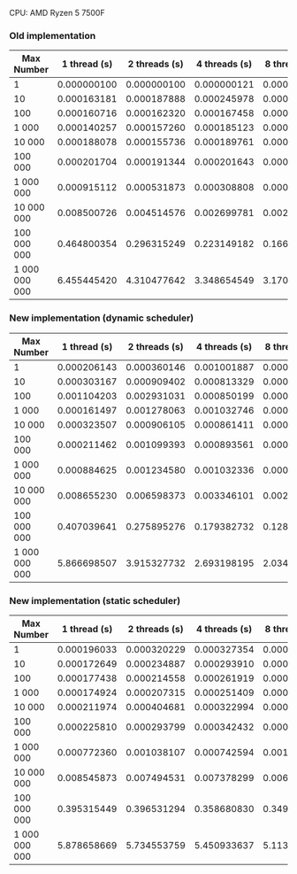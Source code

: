 CPU: AMD Ryzen 5 7500F

### Old implementation

| Max Number    | 1 thread (s) | 2 threads (s) | 4 threads (s) | 8 threads (s) | 16 threads (s) | 32 threads (s) | 64 threads (s) | 128 threads (s) | 256 threads (s) | 512 threads (s) | 1024 threads (s) | 2048 threads (s) | 4096 threads (s) |
|---------------|--------------|---------------|---------------|---------------|----------------|----------------|----------------|-----------------|-----------------|-----------------|------------------|------------------|------------------|
| 1             | 0.000000100  | 0.000000100   | 0.000000121   | 0.000000150   | 0.000000201    | 0.000000221    | 0.000000200    | 0.000000331     | 0.000000782     | 0.000000641     | 0.000001163      | 0.000002184      | 0.000005350      |
| 10            | 0.000163181  | 0.000187888   | 0.000245978   | 0.000277849   | 0.000493379    | 0.000843386    | 0.001785540    | 0.003233016     | 0.006498364     | 0.012095481     | 0.023937970      | 0.042640493      | 0.084465462      |
| 100           | 0.000160716  | 0.000162320   | 0.000167458   | 0.000243874   | 0.000442412    | 0.000882650    | 0.001636806    | 0.002678620     | 0.005959728     | 0.010283110     | 0.020666712      | 0.040666764      | 0.082805612      |
| 1 000         | 0.000140257  | 0.000157260   | 0.000185123   | 0.000281676   | 0.000453634    | 0.000876058    | 0.001663117    | 0.003017877     | 0.005579234     | 0.009746329     | 0.023222839      | 0.045346405      | 0.085178360      |
| 10 000        | 0.000188078  | 0.000155736   | 0.000189761   | 0.000253763   | 0.000463102    | 0.000873984    | 0.001597131    | 0.003252454     | 0.005995537     | 0.011159189     | 0.021343009      | 0.043573569      | 0.087720539      |
| 100 000       | 0.000201704  | 0.000191344   | 0.000201643   | 0.000316062   | 0.000452732    | 0.000859466    | 0.001963679    | 0.003073081     | 0.005220270     | 0.011356925     | 0.021531188      | 0.047418621      | 0.083887913      |
| 1 000 000     | 0.000915112  | 0.000531873   | 0.000308808   | 0.000395202   | 0.000503970    | 0.000880236    | 0.001502521    | 0.002992859     | 0.005810694     | 0.012766549     | 0.023985802      | 0.048157909      | 0.085897199      |
| 10 000 000    | 0.008500726  | 0.004514576   | 0.002699781   | 0.002162858   | 0.002085761    | 0.001883396    | 0.002436299    | 0.003508621     | 0.006293774     | 0.011561204     | 0.023210226      | 0.046873752      | 0.087965045      |
| 100 000 000   | 0.464800354  | 0.296315249   | 0.223149182   | 0.166516427   | 0.161080095    | 0.040364028    | 0.015620944    | 0.013963468     | 0.015596017     | 0.017673994     | 0.027583572      | 0.046855969      | 0.088469136      |
| 1 000 000 000 | 6.455445420  | 4.310477642   | 3.348654549   | 3.170725080   | 3.121364642    | 3.073793230    | 2.941588578    | 2.486458076     | 0.862041838     | 0.194682729     | 0.152303123      | 0.177951260      | 0.220200467      |

### New implementation (dynamic scheduler)

| Max Number    | 1 thread (s) | 2 threads (s) | 4 threads (s) | 8 threads (s) | 16 threads (s) | 32 threads (s) | 64 threads (s) | 128 threads (s) | 256 threads (s) | 512 threads (s) | 1024 threads (s) | 2048 threads (s) | 4096 threads (s) |
|---------------|--------------|---------------|---------------|---------------|----------------|----------------|----------------|-----------------|-----------------|-----------------|------------------|------------------|------------------|
| 1             | 0.000206143  | 0.000360146   | 0.001001887   | 0.000518558   | 0.000997669    | 0.004730637    | 0.002292906    | 0.003819573     | 0.008354186     | 0.021297912     | 0.037124126      | 0.070938219      | 0.143208986      |
| 10            | 0.000303167  | 0.000909402   | 0.000813329   | 0.000389101   | 0.001288504    | 0.002036408    | 0.003386769    | 0.004558329     | 0.008292369     | 0.020503309     | 0.036827581      | 0.068683977      | 0.140501281      |
| 100           | 0.001104203  | 0.002931031   | 0.000850199   | 0.000425640   | 0.001874118    | 0.002707035    | 0.002044754    | 0.003966312     | 0.008064325     | 0.017048752     | 0.037332293      | 0.065949060      | 0.148475814      |
| 1 000         | 0.000161497  | 0.001278063   | 0.001032746   | 0.000384342   | 0.000730000    | 0.001218059    | 0.002402424    | 0.004775943     | 0.009913576     | 0.015813931     | 0.033207208      | 0.071053780      | 0.173737844      |
| 10 000        | 0.000323507  | 0.000906105   | 0.000861411   | 0.000547413   | 0.001223490    | 0.002432331    | 0.002404238    | 0.003977323     | 0.008863797     | 0.021135954     | 0.031710678      | 0.088380641      | 0.159826546      |
| 100 000       | 0.000211462  | 0.001099393   | 0.000893561   | 0.000429678   | 0.000895755    | 0.001912191    | 0.002706894    | 0.006173885     | 0.009731900     | 0.023094663     | 0.048531196      | 0.115613042      | 0.185811293      |
| 1 000 000     | 0.000884625  | 0.001234580   | 0.001032336   | 0.000693130   | 0.001683245    | 0.004605910    | 0.006746655    | 0.008864278     | 0.038608933     | 0.055544790     | 0.156431873      | 0.262605462      | 0.316494419      |
| 10 000 000    | 0.008655230  | 0.006598373   | 0.003346101   | 0.002957602   | 0.005626383    | 0.028291658    | 0.031839975    | 0.035759418     | 0.159021945     | 0.219339291     | 0.237313856      | 0.264642040      | 0.335712021      |
| 100 000 000   | 0.407039641  | 0.275895276   | 0.179382732   | 0.128664592   | 0.141836583    | 0.218570147    | 0.151214589    | 0.212767699     | 0.330772946     | 0.361426451     | 0.411150458      | 0.548739735      | 0.614615975      |
| 1 000 000 000 | 5.866698507  | 3.915327732   | 2.693198195   | 2.034896450   | 2.814708636    | 2.884420992    | 2.783414961    | 2.968974816     | 3.027274080     | 2.966647795     | 2.972560685      | 3.023782222      | 3.179782552      |

### New implementation (static scheduler)

| Max Number    | 1 thread (s) | 2 threads (s) | 4 threads (s) | 8 threads (s) | 16 threads (s) | 32 threads (s) | 64 threads (s) | 128 threads (s) | 256 threads (s) | 512 threads (s) | 1024 threads (s) | 2048 threads (s) | 4096 threads (s) |
|---------------|--------------|---------------|---------------|---------------|----------------|----------------|----------------|-----------------|-----------------|-----------------|------------------|------------------|------------------|
| 1             | 0.000196033  | 0.000320229   | 0.000327354   | 0.000668042   | 0.000822787    | 0.001350121    | 0.002255565    | 0.003747546     | 0.010548426     | 0.014940298     | 0.072661349      | 0.071745576      | 0.177806233      |
| 10            | 0.000172649  | 0.000234887   | 0.000293910   | 0.000385174   | 0.000730161    | 0.001227598    | 0.002406582    | 0.004731410     | 0.008320664     | 0.017714822     | 0.038594330      | 0.067444766      | 0.153868182      |
| 100           | 0.000177438  | 0.000214558   | 0.000261919   | 0.000405492   | 0.000683191    | 0.001104584    | 0.002803639    | 0.003863096     | 0.007713368     | 0.013620446     | 0.033712374      | 0.067732495      | 0.140458003      |
| 1 000         | 0.000174924  | 0.000207315   | 0.000251409   | 0.000365927   | 0.001094965    | 0.001058475    | 0.003258845    | 0.003874738     | 0.007716253     | 0.014876497     | 0.030906923      | 0.075297660      | 0.165098647      |
| 10 000        | 0.000211974  | 0.000404681   | 0.000322994   | 0.000744036   | 0.001206537    | 0.001098482    | 0.002190671    | 0.004883318     | 0.008509243     | 0.018791021     | 0.031677049      | 0.075320744      | 0.176561615      |
| 100 000       | 0.000225810  | 0.000293799   | 0.000342432   | 0.000441300   | 0.000787099    | 0.001152023    | 0.002315098    | 0.003917209     | 0.010359968     | 0.019797839     | 0.045084469      | 0.083679891      | 0.151642854      |
| 1 000 000     | 0.000772360  | 0.001038107   | 0.000742594   | 0.001031674   | 0.001403593    | 0.002008364    | 0.004804759    | 0.006569149     | 0.012932636     | 0.022116043     | 0.034303500      | 0.080572384      | 0.176023861      |
| 10 000 000    | 0.008545873  | 0.007494531   | 0.007378299   | 0.006550183   | 0.010119409    | 0.008130563    | 0.020450942    | 0.016380681     | 0.038094369     | 0.049657367     | 0.153351418      | 0.167915379      | 0.294927623      |
| 100 000 000   | 0.395315449  | 0.396531294   | 0.358680830   | 0.349117140   | 0.371810692    | 0.382347926    | 0.337757038    | 0.368801912     | 0.353236122     | 0.470510563     | 0.550620035      | 0.579889791      | 0.709861639      |
| 1 000 000 000 | 5.878658669  | 5.734553759   | 5.450933637   | 5.113054738   | 4.793550266    | 4.458890677    | 4.106844500    | 3.712247900     | 3.046877570     | 2.884394784     | 2.951708692      | 3.026907634      | 3.182858230      |
